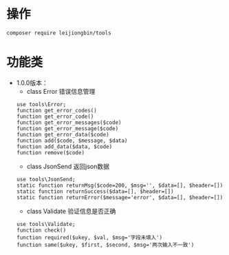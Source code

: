 # 操作
~~~ 
composer require leijiongbin/tools 
~~~

# 功能类

- 1.0.0版本：
    - class Error 错误信息管理
     ~~~ 
     use tools\Error; 
     function get_error_codes()
     function get_error_code()
     function get_error_messages($code)
     function get_error_message($code)
     function get_error_data($code)
     function add($code, $message, $data)
     function add_data($data, $code)
     function remove($code)
     ~~~ 
    - class JsonSend 返回json数据
     ~~~ 
     use tools\JsonSend; 
     static function returnMsg($code=200, $msg='', $data=[], $header=[])
     static function returnSuccess($data=[], $header=[])
     static function returnError($message='error', $data=[], $header=[])
     ~~~ 
    - class Validate 验证信息是否正确
     ~~~
     use tools\Validate; 
     function check()
     function required($ukey, $val, $msg='字段未填入')
     function same($ukey, $first, $second, $msg='两次输入不一致')
     ~~~
     
